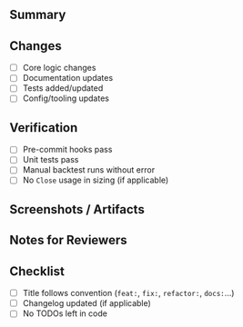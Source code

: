 ## Summary
<!-- Concisely explain what the PR changes. -->

## Changes
- [ ] Core logic changes
- [ ] Documentation updates
- [ ] Tests added/updated
- [ ] Config/tooling updates

## Verification
<!-- Steps taken to verify the change works as intended. -->
- [ ] Pre-commit hooks pass
- [ ] Unit tests pass
- [ ] Manual backtest runs without error
- [ ] No `Close` usage in sizing (if applicable)

## Screenshots / Artifacts
<!-- Optional: paste backtest stats or artifact links. -->

## Notes for Reviewers
<!-- Optional: anything reviewers should pay attention to. -->

## Checklist
- [ ] Title follows convention (`feat:`, `fix:`, `refactor:`, `docs:`…)
- [ ] Changelog updated (if applicable)
- [ ] No TODOs left in code